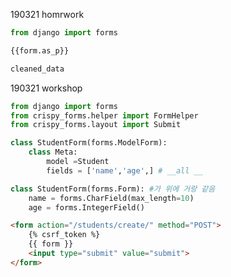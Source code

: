 190321 homrwork

```python
from django import forms
```



```python
{{form.as_p}}
```

```python
cleaned_data
```





190321 workshop

```python
from django import forms
from crispy_forms.helper import FormHelper
from crispy_forms.layout import Submit

class StudentForm(forms.ModelForm):
    class Meta:
        model =Student
        fields = ['name','age',] # __all __

class StudentForm(forms.Form): #가 위에 거랑 같음
    name = forms.CharField(max_length=10)
    age = forms.IntegerField()
```



```html
<form action="/students/create/" method="POST">
    {% csrf_token %}
    {{ form }}
    <input type="submit" value="submit">
</form>
```

